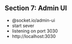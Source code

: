 ## Section 7: Admin UI
- @socket.io/admin-ui
- start sever
- listening on port 3030
- http://localhost:3030